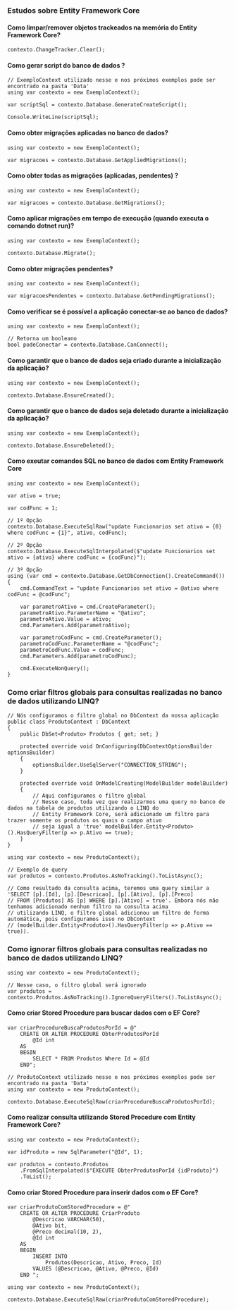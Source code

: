 ### Estudos sobre Entity Framework Core

#### Como limpar/remover objetos trackeados na memória do Entity Framework Core?
```
contexto.ChangeTracker.Clear();
```

#### Como gerar script do banco de dados ?
```
// ExemploContext utilizado nesse e nos próximos exemplos pode ser encontrado na pasta 'Data'
using var contexto = new ExemploContext();

var scriptSql = contexto.Database.GenerateCreateScript();

Console.WriteLine(scriptSql);
```
#### Como obter migrações aplicadas no banco de dados?
```
using var contexto = new ExemploContext();

var migracoes = contexto.Database.GetAppliedMigrations();
```
#### Como obter todas as migrações (aplicadas, pendentes) ?
```
using var contexto = new ExemploContext();

var migracoes = contexto.Database.GetMigrations();
```

#### Como aplicar migrações em tempo de execução (quando executa o comando dotnet run)?
```
using var contexto = new ExemploContext();

contexto.Database.Migrate();
```

#### Como obter migrações pendentes?
```
using var contexto = new ExemploContext();

var migracoesPendentes = contexto.Database.GetPendingMigrations();
```

#### Como verificar se é possível a aplicação conectar-se ao banco de dados?
```
using var contexto = new ExemploContext();

// Retorna um booleano
bool podeConectar = contexto.Database.CanConnect();
```

#### Como garantir que o banco de dados seja criado durante a inicialização da aplicação?
```
using var contexto = new ExemploContext();

contexto.Database.EnsureCreated();
```

#### Como garantir que o banco de dados seja deletado durante a inicialização da aplicação?
```
using var contexto = new ExemploContext();

contexto.Database.EnsureDeleted();
```

#### Como exeutar comandos SQL no banco de dados com Entity Framework Core
```
using var contexto = new ExemploContext();

var ativo = true;

var codFunc = 1;

// 1º Opção
contexto.Database.ExecuteSqlRaw("update Funcionarios set ativo = {0} where codFunc = {1}", ativo, codFunc);

// 2º Opção
contexto.Database.ExecuteSqlInterpolated($"update Funcionarios set ativo = {ativo} where codFunc = {codFunc}");

// 3º Opção
using (var cmd = contexto.Database.GetDbConnection().CreateCommand())
{
    cmd.CommandText = "update Funcionarios set ativo = @ativo where codFunc = @codFunc";

    var parametroAtivo = cmd.CreateParameter();
    parametroAtivo.ParameterName = "@ativo";
    parametroAtivo.Value = ativo;
    cmd.Parameters.Add(parametroAtivo);

    var parametroCodFunc = cmd.CreateParameter();
    parametroCodFunc.ParameterName = "@codFunc";
    parametroCodFunc.Value = codFunc;
    cmd.Parameters.Add(parametroCodFunc);

    cmd.ExecuteNonQuery();
}
```

### Como criar filtros globais para consultas realizadas no banco de dados utilizando LINQ?
```
// Nós configuramos o filtro global no DbContext da nossa aplicação
public class ProdutoContext : DbContext
{
    public DbSet<Produto> Produtos { get; set; }

    protected override void OnConfiguring(DbContextOptionsBuilder optionsBuilder)
    {
        optionsBuilder.UseSqlServer("CONNECTION_STRING");
    }

    protected override void OnModelCreating(ModelBuilder modelBuilder)
    {
        // Aqui configuramos o filtro global
        // Nesse caso, toda vez que realizarmos uma query no banco de dados na tabela de produtos utilizando o LINQ do 
        // Entity Framework Core, será adicionado um filtro para trazer somente os produtos os quais o campo ativo 
        // seja igual a 'true' modelBuilder.Entity<Produto>().HasQueryFilter(p => p.Ativo == true);
    }
}

using var contexto = new ProdutoContext();

// Exemplo de query
var produtos = contexto.Produtos.AsNoTracking().ToListAsync();

// Como resultado da consulta acima, teremos uma query similar a 'SELECT [p].[Id], [p].[Descricao], [p].[Ativo], [p].[Preco] 
// FROM [Produtos] AS [p] WHERE [p].[Ativo] = true'. Embora nós não tenhamos adicionado nenhum filtro na consulta acima 
// utilizando LINQ, o filtro global adicionou um filtro de forma automática, pois configuramos isso no DbContext 
// (modelBuilder.Entity<Produto>().HasQueryFilter(p => p.Ativo == true)).
```

### Como ignorar filtros globais para consultas realizadas no banco de dados utilizando LINQ?
```
using var contexto = new ProdutoContext();

// Nesse caso, o filtro global será ignorado
var produtos = contexto.Produtos.AsNoTracking().IgnoreQueryFilters().ToListAsync();
```

#### Como criar Stored Procedure para buscar dados com o EF Core?
```
var criarProcedureBuscaProdutosPorId = @"
    CREATE OR ALTER PROCEDURE ObterProdutosPorId
        @Id int
    AS
    BEGIN
        SELECT * FROM Produtos Where Id = @Id
    END";

// ProdutoContext utilizado nesse e nos próximos exemplos pode ser encontrado na pasta 'Data'
using var contexto = new ProdutoContext();

contexto.Database.ExecuteSqlRaw(criarProcedureBuscaProdutosPorId);
```
#### Como realizar consulta utilizando Stored Procedure com Entity Framework Core?
```
using var contexto = new ProdutoContext();

var idProduto = new SqlParameter("@Id", 1);

var produtos = contexto.Produtos
    .FromSqlInterpolated($"EXECUTE ObterProdutosPorId {idProduto}")
    .ToList();
```
#### Como criar Stored Procedure para inserir dados com o EF Core?
```
var criarProdutoComStoredProcedure = @"
    CREATE OR ALTER PROCEDURE CriarProduto
        @Descricao VARCHAR(50),
        @Ativo bit,
        @Preco decimal(10, 2),
        @Id int
    AS
    BEGIN
        INSERT INTO 
            Produtos(Descricao, Ativo, Preco, Id) 
        VALUES (@Descricao, @Ativo, @Preco, @Id)
    END ";

using var contexto = new ProdutoContext();

contexto.Database.ExecuteSqlRaw(criarProdutoComStoredProcedure);
```


